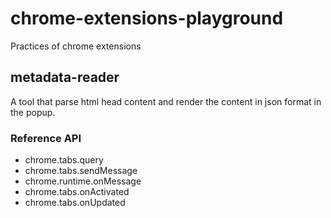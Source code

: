 # chrome-extensions-playground

Practices of chrome extensions

## metadata-reader
A tool that parse html head content and render the content in json format in the popup.
### Reference API
- chrome.tabs.query
- chrome.tabs.sendMessage
- chrome.runtime.onMessage
- chrome.tabs.onActivated
- chrome.tabs.onUpdated


